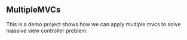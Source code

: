 ## MultipleMVCs

This is a demo project shows how we can apply multiple mvcs to solve massive view controller problem.
